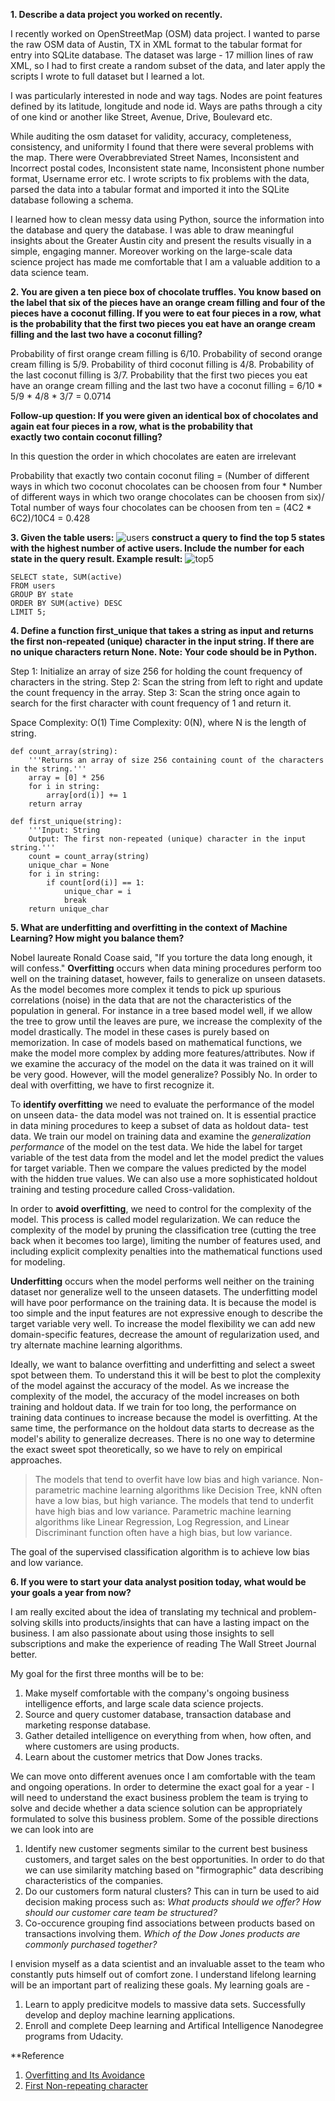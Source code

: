 **1. Describe a data project you worked on recently.**

I recently worked on OpenStreetMap (OSM) data project. I wanted to parse the raw OSM data of Austin, TX in XML format to the tabular format for entry into SQLite database. The dataset was large - 17 million lines of raw XML, so I had to first create a random subset of the data, and later apply the scripts I wrote to full dataset but I learned a lot.

I was particularly interested in node and way tags. Nodes are point features defined by its latitude, longitude and node id. Ways are paths through a city of one kind or another like Street, Avenue, Drive, Boulevard etc.

While auditing the osm dataset for validity, accuracy, completeness, consistency, and uniformity I found that there were several problems with the map. There were Overabbreviated Street Names, Inconsistent and Incorrect postal codes, Inconsistent state name, Inconsistent phone number format, Username error etc. I wrote scripts to fix problems with the data, parsed the data into a tabular format and imported it into the SQLite database following a schema. 

I learned how to clean messy data using Python, source the information into the database and query the database. I was able to draw meaningful insights about the Greater Austin city and present the results visually in a simple, engaging manner. Moreover working on the large-scale data science project has made me comfortable that I am a valuable addition to a data science team.

**2. You are given a ten piece box of chocolate truffles. You know based on the label that six of the pieces have an orange cream filling and four of the pieces have a coconut filling. If you were to eat four pieces in a row, what is the probability that the first two pieces you eat have an orange cream filling and the last two have a coconut filling?**

Probability of first orange cream filling is 6/10.
Probability of second orange cream filling is 5/9.
Probability of third coconut filling is 4/8.
Probability of the last coconut filling is 3/7.
Probability that the first two pieces you eat have an orange cream filling and the last two have a coconut filling =
6/10 * 5/9 * 4/8 * 3/7 = 0.0714

**Follow-up question: If you were given an identical box of chocolates and again eat four pieces in a row, what is the probability that exactly two contain coconut filling?**

In this question the order in which chocolates are eaten are irrelevant

Probability that exactly two contain coconut filing = (Number of different ways in which two coconut chocolates can be choosen from four * Number of different ways in which two orange chocolates can be choosen from six)/ Total number of ways four chocolates can be choosen from ten
= (4C2 * 6C2)/10C4 = 0.428

**3. Given the table users:**
![users](images/users.png)
**construct a query to find the top 5 states with the highest number of active users. Include the number for each state in the query result. Example result:**
![top5](images/top5.png)

```
SELECT state, SUM(active)
FROM users
GROUP BY state
ORDER BY SUM(active) DESC
LIMIT 5;
```

**4. Define a function first_unique that takes a string as input and returns the first non-repeated (unique) character in the input string. If there are no unique characters return None. Note: Your code should be in Python.**

Step 1: Initialize an array of size 256 for holding the count frequency of characters in the string. 
Step 2: Scan the string from left to right and update the count frequency in the array.
Step 3: Scan the string once again to search for the first character with count frequency of 1 and return it.

Space Complexity: O(1)
Time Complexity: 0(N), where N is the length of string.

```
def count_array(string):
    '''Returns an array of size 256 containing count of the characters in the string.'''
    array = [0] * 256
    for i in string:
        array[ord(i)] += 1
    return array            

def first_unique(string):
    '''Input: String
    Output: The first non-repeated (unique) character in the input string.'''
    count = count_array(string)
    unique_char = None
    for i in string:
        if count[ord(i)] == 1:
            unique_char = i
            break
    return unique_char
```


**5. What are underfitting and overfitting in the context of Machine Learning? How might you balance them?**

Nobel laureate Ronald Coase said, "If you torture the data long enough, it will confess." **Overfitting** occurs when data mining procedures perform too well on the training dataset, however, fails to generalize on unseen datasets.  As the model becomes more complex it tends to pick up spurious correlations (noise) in the data that are not the characteristics of the population in general. For instance in a tree based model well, if we allow the tree to grow until the leaves are pure, we increase the complexity of the model drastically. The model in these cases is purely based on memorization. In case of models based on mathematical functions, we make the model more complex by adding more features/attributes. Now if we examine the accuracy of the model on the data it was trained on it will be very good. However, will the model generalize? Possibly No. In order to deal with overfitting, we have to first recognize it.

To **identify overfitting** we need to evaluate the performance of the model on unseen data- the data model was not trained on. It is essential practice in data mining procedures to keep a subset of data as holdout data- test data. We train our model on training data and examine the _generalization performance_ of the model on the test data. We hide the label for target variable of the test data from the model and let the model predict the values for target variable. Then we compare the values predicted by the model with the hidden true values. We can also use a more sophisticated holdout training and testing procedure called Cross-validation.

In order to **avoid overfitting**, we need to control for the complexity of the model. This process is called model regularization. We can reduce the complexity of the model by pruning the classification tree (cutting the tree back when it becomes too large), limiting the number of features used, and including explicit complexity penalties into the mathematical functions used for modeling. 

**Underfitting** occurs when the model performs well neither on the training dataset nor generalize well to the unseen datasets. The underfitting model will have poor performance on the training data. It is because the model is too simple and the input features are not expressive enough to describe the target variable very well. To increase the model flexibility we can add new domain-specific features, decrease the amount of regularization used, and try alternate machine learning algorithms.

Ideally, we want to balance overfitting and underfitting and select a sweet spot between them. To understand this it will be best to plot the complexity of the model against the accuracy of the model. As we increase the complexity of the model, the accuracy of the model increases on both training and holdout data. If we train for too long, the performance on training data continues to increase because the model is overfitting. At the same time, the performance on the holdout data starts to decrease as the model's ability to generalize decreases. There is no one way to determine the exact sweet spot theoretically, so we have to rely on empirical approaches.

> The models that tend to overfit have low bias and high variance. Non-parametric machine learning algorithms like Decision Tree, kNN often have a low bias, but high variance. 
> The models that tend to underfit have high bias and low variance. Parametric machine learning algorithms like Linear Regression, Log Regression, and Linear Discriminant function often have a high bias, but low variance. 

The goal of the supervised classification algorithm is to achieve low bias and low variance.


**6. If you were to start your data analyst position today, what would be your goals a year from now?**

I am really excited about the idea of translating my technical and problem-solving skills into products/insights that can have a lasting impact on the business. I am also passionate about using those insights to sell subscriptions and make the experience of reading The Wall Street Journal better.

My goal for the first three months will be to be:

1) Make myself comfortable with the company's ongoing business intelligence efforts, and large scale data science projects.
2) Source and query customer database, transaction database and marketing response database.
3) Gather detailed intelligence on everything from when, how often, and where customers are using products.
4) Learn about the customer metrics that Dow Jones tracks.

We can move onto different avenues once I am comfortable with the team and ongoing operations. In order to determine the exact goal for a year - I will need to understand the exact business problem the team is trying to solve and decide whether a data science solution can be appropriately formulated to solve this business problem. Some of the possible directions we can look into are 

1) Identify new customer segments similar to the current best business customers, and target sales on the best opportunities. In order to do that we can use similarity matching based on "firmographic" data describing characteristics of the companies.
2) Do our customers form natural clusters? This can in turn be used to aid decision making process such as: _What products should we offer? How should our customer care team be structured?_
3) Co-occurence grouping find associations between products based on transactions involving them. _Which of the Dow Jones products are commonly purchased together?_

I envision myself as a data scientist and an invaluable asset to the team who constantly puts himself out of comfort zone. I understand lifelong learning will be an important part of realizing these goals. My learning goals are -
1) Learn to apply predicitve models to massive data sets. Successfully develop and deploy machine learning applications.
2) Enroll and complete Deep learning and Artifical Intelligence Nanodegree programs from Udacity.

**Reference
1. [Overfitting and Its Avoidance](http://www.data-science-for-biz.com/DSB/Home.html)
2. [First Non-repeating character](http://www.geeksforgeeks.org/given-a-string-find-its-first-non-repeating-character/)
